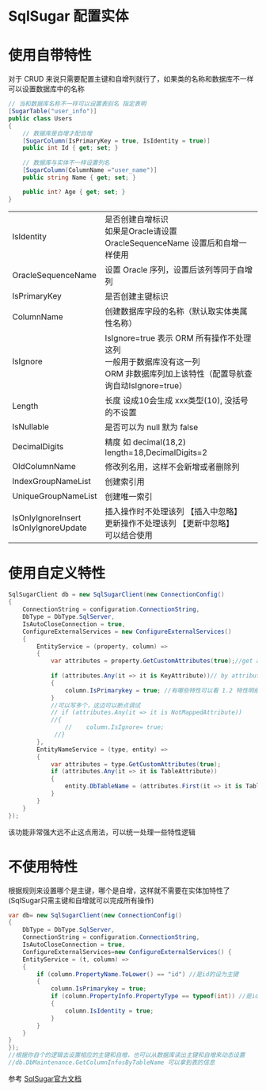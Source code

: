 # SqlSugar 配置实体

# 使用自带特性
对于 CRUD 来说只需要配置主键和自增列就行了，如果类的名称和数据库不一样可以设置数据库中的名称

``` cs
// 当和数据库名称不一样可以设置表别名 指定表明
[SugarTable("user_info")]
public class Users
{
    // 数据库是自增才配自增 
    [SugarColumn(IsPrimaryKey = true, IsIdentity = true)]
    public int Id { get; set; }
    
    // 数据库与实体不一样设置列名 
    [SugarColumn(ColumnName ="user_name")]
    public string Name { get; set; }

    public int? Age { get; set; }
}
```

|  |  |
| - | - |
| IsIdentity | 是否创建自增标识<br>如果是Oracle请设置OracleSequenceName 设置后和自增一样使用 |
| OracleSequenceName | 设置 Oracle 序列，设置后该列等同于自增列 |
| IsPrimaryKey | 是否创建主键标识 |
| ColumnName | 创建数据库字段的名称（默认取实体类属性名称） |
| IsIgnore | IsIgnore=true 表示 ORM 所有操作不处理这列<br>一般用于数据库没有这一列<br>ORM 非数据库列加上该特性（配置导航查询自动IsIgnore=true） |
| Length | 长度 设成10会生成 xxx类型(10), 没括号的不设置 |
| IsNullable | 是否可以为 null 默为 false |
| DecimalDigits | 精度 如 decimal(18,2) length=18,DecimalDigits=2 |
| OldColumnName | 修改列名用，这样不会新增或者删除列 |
| IndexGroupNameList | 创建索引用 |
| UniqueGroupNameList | 创建唯一索引 |
| IsOnlyIgnoreInsert<br>IsOnlyIgnoreUpdate | 插入操作时不处理该列 【插入中忽略】<br>更新操作不处理该列 【更新中忽略】<br>可以结合使用 |

# 使用自定义特性
``` cs
SqlSugarClient db = new SqlSugarClient(new ConnectionConfig()
{
    ConnectionString = configuration.ConnectionString,
    DbType = DbType.SqlServer,
    IsAutoCloseConnection = true,
    ConfigureExternalServices = new ConfigureExternalServices()
    {
        EntityService = (property, column) =>
        {
            var attributes = property.GetCustomAttributes(true);//get all attributes 
 
            if (attributes.Any(it => it is KeyAttribute))// by attribute set primarykey
            {
                column.IsPrimarykey = true; //有哪些特性可以看 1.2 特性明细
            }
            //可以写多个，这边可以断点调试
            // if (attributes.Any(it => it is NotMappedAttribute))
            //{
                //    column.IsIgnore= true; 
             //}
        },
        EntityNameService = (type, entity) =>
        {
            var attributes = type.GetCustomAttributes(true);
            if (attributes.Any(it => it is TableAttribute))
            {
                entity.DbTableName = (attributes.First(it => it is TableAttribute) as TableAttribute).Name;
            }
        }
    }
});
```
该功能非常强大远不止这点用法，可以统一处理一些特性逻辑

# 不使用特性
根据规则来设置哪个是主键，哪个是自增，这样就不需要在实体加特性了(SqlSugar只需主键和自增就可以完成所有操作)
``` cs
var db= new SqlSugarClient(new ConnectionConfig()
{
    DbType = DbType.SqlServer,
    ConnectionString = configuration.ConnectionString,
    IsAutoCloseConnection = true,
    ConfigureExternalServices=new ConfigureExternalServices() {
    EntityService = (t, column) => 
    {
        if (column.PropertyName.ToLower() == "id") //是id的设为主键
        {
            column.IsPrimarykey = true;
            if (column.PropertyInfo.PropertyType == typeof(int)) //是id并且是int的是自增
            {
                column.IsIdentity = true;
            }
        }
    }
}
});
//根据你自个的逻辑去设置相应的主键和自增，也可以从数据库读出主键和自增来动态设置
//db.DbMaintenance.GetColumnInfosByTableName 可以拿到表的信息
```

参考 [SqlSugar官方文档](https://www.donet5.com/Home/Doc?typeId=1182)
